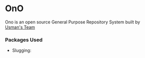 # OnO

Ono is an open source General Purpose Repository System built by [Usman's Team](http://usman-blog.com)

### Packages Used
- Slugging: 